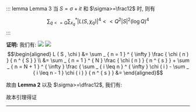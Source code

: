 
::: lemma Lemma 3
当 $S = \sigma + i t$ 和 $\sigma>=\frac12$ 时, 则有

$$\sum_{q<=Q}\sum_{ x _ { q } } {}^ {* } \left| L \left( S , \chi _ { q } \right) \right| ^ { 4 } << Q ^ { 2 } | S | ^ { 2 } ( \log Q ) ^ { 4 }​$$
:::


**证明:** 我们有:
![](/Lemma3/20190105041204605.png)
![](/Lemma3/20190105041221916.png)
$$\begin{aligned}
L ( S , \chi ) &= \sum _ { n = 1 } ^ { \infty } \frac { \chi ( n ) } { n ^ { S } } \\
&= \sum _ { n = 1 } ^ { N } \frac { \chi ( n ) } { n ^ { s } } + \sum _ { n = N + 1 } ^ { \infty } \frac { \sum _ { i \leq n } ^ { \infty } \chi ( i ) - \sum _ { i \leq n - 1 } \chi ( i ) } { n ^ { s } } 
&=
\end{aligned}$$


故由 **Lemma 2** 以及 $\sigma>=\dfrac12$, 我们有:





故本引理得证

---